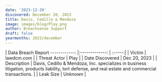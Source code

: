 ```yaml
---
date: '2023-12-20'
discovered: December 20, 2023
title: Davis, Cedillo & Mendoza
image: images/blog/Play.png
author: Breachsense Support
draft: false
yearmonths: 2023/december
---
```



| Data Breach Report
------------:     |:-------------:    | :-----:|
| Victim      | lawdcm.com      | 
| Threat Actor      | Play      | 
| Date Discovered      | Dec 20, 2023      | 
| Description      | Davis, Cedillo & Mendoza, Inc. specializes in business litigation, products liability, tort defense, and real estate and commercial transactions.      | 
| Leak Size      | Unknown      | 

